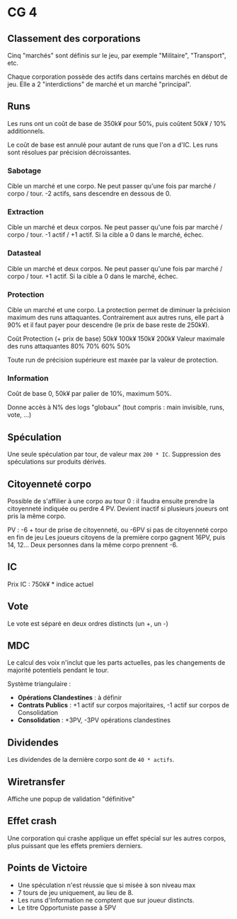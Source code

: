 # CG 4

## Classement des corporations
Cinq "marchés" sont définis sur le jeu, par exemple "Militaire", "Transport", etc.

Chaque corporation possède des actifs dans certains marchés en début de jeu. Elle a 2 "interdictions" de marché et un marché "principal".

## Runs
Les runs ont un coût de base de 350k¥ pour 50%, puis coûtent 50k¥ / 10% additionnels.

Le coût de base est annulé pour autant de runs que l'on a d'IC.
Les runs sont résolues par précision décroissantes.

### Sabotage
Cible un marché et une corpo. Ne peut passer qu'une fois par marché / corpo / tour. -2 actifs, sans descendre en dessous de 0.

### Extraction
Cible un marché et deux corpos. Ne peut passer qu'une fois par marché / corpo / tour. -1 actif / +1 actif. Si la cible a 0 dans le marché, échec.

### Datasteal
Cible un marché et deux corpos. Ne peut passer qu'une fois par marché / corpo / tour. +1 actif. Si la cible a 0 dans le marché, échec.

### Protection
Cible un marché et une corpo. La protection permet de diminuer la précision maximum des runs attaquantes. Contrairement aux autres runs, elle part à 90% et il faut payer pour descendre (le prix de base reste de 250k¥).

Coût Protection (+ prix de base)      50k¥   100k¥   150k¥   200k¥
Valeur maximale des runs attaquantes  80%    70%     60%     50%

Toute run de précision supérieure est maxée par la valeur de protection.

### Information
Coût de base 0, 50k¥ par palier de 10%, maximum 50%.

Donne accès à N% des logs "globaux" (tout compris : main invisible, runs, vote, ...)

## Spéculation
Une seule spéculation par tour, de valeur max `200 * IC`.
Suppression des spéculations sur produits dérivés.

## Citoyenneté corpo
Possible de s'affilier à une corpo au tour 0 : il faudra ensuite prendre la citoyenneté indiquée ou perdre 4 PV. Devient inactif si plusieurs joueurs ont pris la même corpo.

PV : -6 + tour de prise de citoyenneté, ou -6PV si pas de citoyenneté corpo en fin de jeu
Les joueurs citoyens de la première corpo gagnent 16PV, puis 14, 12...
Deux personnes dans la même corpo prennent -6.

## IC
Prix IC : 750k¥ * indice actuel

## Vote
Le vote est séparé en deux ordres distincts (un +, un -)

## MDC
Le calcul des voix n'inclut que les parts actuelles, pas les changements de majorité potentiels pendant le tour.

Système triangulaire :

* **Opérations Clandestines** : à définir
* **Contrats Publics** : +1 actif sur corpos majoritaires, -1 actif sur corpos de Consolidation
* **Consolidation** : +3PV, -3PV opérations clandestines

## Dividendes
Les dividendes de la dernière corpo sont de `40 * actifs`.

## Wiretransfer
Affiche une popup de validation "définitive"

## Effet crash
Une corporation qui crashe applique un effet spécial sur les autres corpos, plus puissant que les effets premiers derniers.

## Points de Victoire

* Une spéculation n'est réussie que si misée à son niveau max
* 7 tours de jeu uniquement, au lieu de 8.
* Les runs d'Information ne comptent que sur joueur distincts.
* Le titre Opportuniste passe à 5PV
